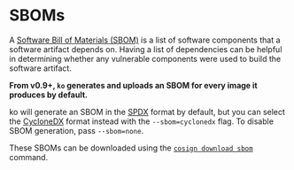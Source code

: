 # SBOMs

A [Software Bill of Materials (SBOM)](https://en.wikipedia.org/wiki/Software_bill_of_materials) is a list of software components that a software artifact depends on.
Having a list of dependencies can be helpful in determining whether any vulnerable components were used to build the software artifact.

**From v0.9+, `ko` generates and uploads an SBOM for every image it produces by default.**

ko will generate an SBOM in the [SPDX](https://spdx.dev/) format by default, but you can select the [CycloneDX](https://cyclonedx.org/) format instead with the `--sbom=cyclonedx` flag. To disable SBOM generation, pass `--sbom=none`.

These SBOMs can be downloaded using the [`cosign download sbom`](https://github.com/sigstore/cosign/blob/main/doc/cosign_download_sbom.md) command.